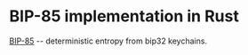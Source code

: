 # BIP-85 implementation in Rust

[BIP-85](https://github.com/bitcoin/bips/blob/master/bip-0085.mediawiki) -- deterministic entropy from bip32 keychains.

